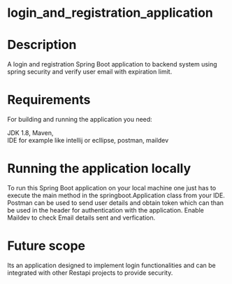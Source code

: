 # login_and_registration_application

# Description
A login and registration Spring Boot application to backend system
using spring security and verify user email with expiration limit.


# Requirements
For building and running the application you need:

JDK 1.8, 
Maven,  
IDE for example like intellij or ecllipse, 
postman, 
maildev

# Running the application locally
To run this Spring Boot application on your local machine
one just has to execute the main method in the springboot.Application class from your IDE.
Postman can be used to send user details and obtain token
which can than be used in the header for authentication with the application.
Enable Maildev to check Email details sent and verfication.

# Future scope
Its an application designed to implement login functionalities and can be integrated with other Restapi projects to provide security. 






